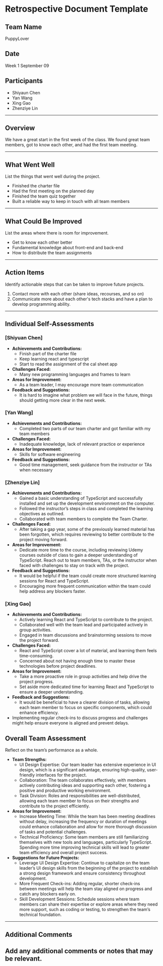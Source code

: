 # Retrospective Document Template

## Team Name
PuppyLover

## Date
Week 1 September 09

## Participants
- Shiyaun Chen
- Yan Wang
- Xing Gao
- Zhenziye Lin

---

## Overview
We have a great start in the first week of the class. We found great team members, got to know each other, and had the first team meeting.

---

## What Went Well
List the things that went well during the project.
- Finished the charter file
- Had the first meeting on the planned day
- Finished the team quiz together
- Built a reliable way to keep in touch with all team members

---

## What Could Be Improved
List the areas where there is room for improvement.
- Get to know each other better
- Fundamental knowledge about front-end and back-end
- How to distribute the team assignments

---

## Action Items
Identify actionable steps that can be taken to improve future projects.
1. Contact more with each other (share ideas, recourses, and so on)
2. Communicate more about each other's tech stacks and have a plan to develop programming ability.

---

## Individual Self-Assessments
### [Shiyuan Chen]
- **Achievements and Contributions:**
  - Finish part of the charter file
  - Keep learning react and typescript
  - Start to read the assignment of the cal sheet app 
- **Challenges Faced:**
  - Many new programming languages and frames to learn
- **Areas for Improvement:**
  - As a team leader, I may encourage more team communication
- **Feedback and Suggestions:**
  - It is hard to imagine what problem we will face in the future, things should getting more clear in the next week.

### [Yan Wang]
- **Achievements and Contributions:**
  - Completed two parts of our team charter and got familiar with my team members
- **Challenges Faced:**
  - Inadequate knowledge, lack of relevant practice or experience
- **Areas for Improvement:**
  - Skills for software engineering
- **Feedback and Suggestions:**
  - Good time management, seek guidance from the instructor or TAs when necessary

### [Zhenziye Lin]
- **Achievements and Contributions:**
  - Gained a basic understanding of TypeScript and successfully installed and set up the development environment on the computer.
  - Followed the instructor’s steps in class and completed the learning objectives as outlined.
  - Collaborated with team members to complete the Team Charter.
- **Challenges Faced:**
  - After taking a gap year, some of the previously learned material has been forgotten, which requires reviewing to better contribute to the project moving forward.
- **Areas for Improvement:**
  - Dedicate more time to the course, including reviewing Udemy courses outside of class to gain a deeper understanding of TypeScript.
Reach out to team members, TAs, or the instructor when faced with challenges to stay on track with the project.
- **Feedback and Suggestions:**
  - It would be helpful if the team could create more structured learning sessions for React and TypeScript.
  - Encouraging more frequent communication within the team could help address any blockers faster.

### [Xing Gao]
- **Achievements and Contributions:**
  - Actively learning React and TypeScript to contribute to the project.
  - Collaborated well with the team lead and participated actively in group activities.
  - Engaged in team discussions and brainstorming sessions to move the project forward.
- **Challenges Faced:**
  - React and TypeScript cover a lot of material, and learning them feels time-consuming.
  - Concerned about not having enough time to master these technologies before project deadlines.
- **Areas for Improvement:**
  - Take a more proactive role in group activities and help drive the project progress.
  - Set aside more dedicated time for learning React and TypeScript to ensure a deeper understanding.
- **Feedback and Suggestions:**
  - It would be beneficial to have a clearer division of tasks, allowing each team member to focus on specific components, which could enhance efficiency.
- Implementing regular check-ins to discuss progress and challenges might help ensure everyone is aligned and prevent delays.


## Overall Team Assessment
Reflect on the team’s performance as a whole.
- **Team Strengths:**
  - UI Design Expertise: Our team leader has extensive experience in UI design, which is a significant advantage, ensuring high-quality, user-friendly interfaces for the project.
  - Collaboration: The team collaborates effectively, with members actively contributing ideas and supporting each other, fostering a positive and productive working environment.
  - Task Division: Roles and responsibilities are well-distributed, allowing each team member to focus on their strengths and contribute to the project efficiently.
- **Areas for Improvement:**
  - Increase Meeting Time: While the team has been meeting deadlines without delay, increasing the frequency or duration of meetings could enhance collaboration and allow for more thorough discussion of tasks and potential challenges.
  - Technical Proficiency: Some team members are still familiarizing themselves with new tools and languages, particularly TypeScript. Spending more time improving technical skills will lead to greater team efficiency and overall project success.
- **Suggestions for Future Projects:**
  - Leverage UI Design Expertise: Continue to capitalize on the team leader’s UI design skills from the beginning of the project to establish a strong design framework and ensure consistency throughout development.
  - More Frequent Check-ins: Adding regular, shorter check-ins between meetings will help the team stay aligned on progress and catch any blockers early on.
  - Skill Development Sessions: Schedule sessions where team members can share their expertise or explore areas where they need more support, such as coding or testing, to strengthen the team’s technical foundation.

---

## Additional Comments
Add any additional comments or notes that may be relevant.
-
